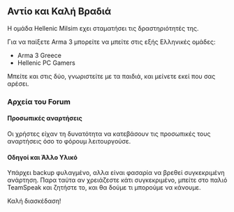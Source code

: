 ## Αντίο και Καλή Βραδιά

Η ομάδα Hellenic Milsim εχει σταματήσει τις δραστηριότητές της.

Για να παίξετε Arma 3 μπορείτε να μπείτε στις εξής Ελληνικές ομάδες:

* Arma 3 Greece
* Hellenic PC Gamers

Μπείτε και στις δύο, γνωριστείτε με τα παιδιά, και μείνετε εκεί που σας αρέσει.

### Αρχεία του Forum

#### Προσωπικές αναρτήσεις

Οι χρήστες είχαν τη δυνατότητα να κατεβάσουν τις προσωπικές τους αναρτήσεις όσο το φόρουμ λειτουργούσε.

#### Οδηγοί και Άλλο Υλικό

Υπάρχει backup φυλαγμένο, αλλα είναι φασαρία να βρεθεί συγκεκριμένη ανάρτηση. Παρα ταύτα αν χρειάζεστε
κάτι συγκεκριμένο, μπείτε στο παλιό TeamSpeak και ζητήστε το, και θα δούμε τι μπορούμε να κάνουμε.


Καλή διασκέδαση!
